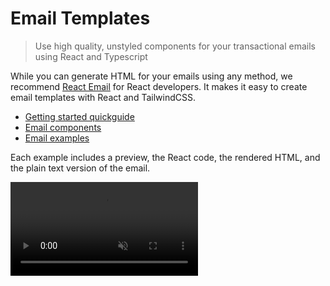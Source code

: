 # Email Templates

> Use high quality, unstyled components for your transactional emails using React and Typescript

While you can generate HTML for your emails using any method, we recommend [React Email](https://react.email/) for React developers. It makes it easy to create email templates with React and TailwindCSS.

* [Getting started quickguide](https://react.email/docs/getting-started/automatic-setup)
* [Email components](https://react.email/components)
* [Email examples](https://react.email/templates)

Each example includes a preview, the React code, the rendered HTML, and the plain text version of the email.

<video autoPlay muted loop src="https://mintcdn.com/resend/OWNnQaVDyqcGyhhN/images/email-templates.mp4?fit=max&auto=format&n=OWNnQaVDyqcGyhhN&q=85&s=53e3e044cf3c77ef9a3b5a124dda02b8" data-path="images/email-templates.mp4" />